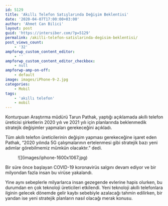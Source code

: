 ```yaml
---
id: 5129
title: 'Akıllı Telefon Satışlarında Değişim Beklentisi'
date: '2020-04-07T17:00:00+03:00'
author: 'Ahmet Can Bilici'
layout: post
guid: 'https://intersiber.com/?p=5129'
permalink: /akilli-telefon-satislarinda-degisim-beklentisi/
post_views_count:
    - '32'
ampforwp_custom_content_editor:
    - ''
ampforwp_custom_content_editor_checkbox:
    - null
ampforwp-amp-on-off:
    - default
image: images/iPhone-9-2.jpg
categories:
    - Mobil
tags:
    - 'akıllı telefon'
    - mobil
---
```


Konturpuan Araştırma müdürü Tarun Pathak, yaptığı açıklamada akıllı telefon üreticisi şirketlerin 2020 yılı ve 2021 yılı için planlarında beklenmedik stratejik değişimler yapmaları gerekeceğini açıkladı.

Tüm akıllı telefon üreticilerinin değişim yapması gerekeceğine işaret eden Pathak, “2020 yılında 5G çalışmalarının ertelenmesi gibi stratejik bazı yeni adımlar görebilmemiz mümkün olacaktır.” dedi.

<figure class="wp-block-image size-large">![](images/iphone-1600x1067.jpg)</figure>Bir süre önce başlayan COVID-19 koronavirüs salgını devam ediyor ve bir milyondan fazla insan bu virüse yakalandı.

Yine aynı sebeplerle milyarlarca insan gezegende evlerine hapis olurken, bu durumdan en çok teknoloji üreticileri etkilendi. Yeni teknoloji akıllı telefonlara ilginin gelecek dönemde gelir kaybı sebebiyle azalacağı tahmin edilirken, bir yandan ise yeni stratejik planların nasıl olacağı merak konusu.